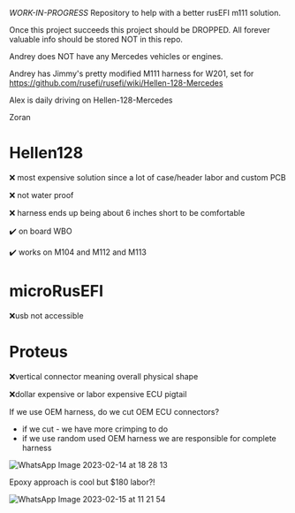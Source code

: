 *WORK-IN-PROGRESS* Repository to help with a better rusEFI m111 solution.

Once this project succeeds this project should be DROPPED. All forever valuable info should be stored NOT in this repo.

Andrey does NOT have any Mercedes vehicles or engines.

Andrey has Jimmy's pretty modified M111 harness for W201, set for https://github.com/rusefi/rusefi/wiki/Hellen-128-Mercedes

Alex is daily driving on Hellen-128-Mercedes

Zoran 



# Hellen128

❌ most expensive solution since a lot of case/header labor and custom PCB

❌ not water proof

❌ harness ends up being about 6 inches short to be comfortable

✔️ on board WBO

✔️ works on M104 and M112 and M113


# microRusEFI

❌usb not accessible


# Proteus
❌vertical connector meaning overall physical shape

❌dollar expensive or labor expensive ECU pigtail
















If we use OEM harness, do we cut OEM ECU connectors?

* if we cut - we have more crimping to do
* if we use random used OEM harness we are responsible for complete harness






![WhatsApp Image 2023-02-14 at 18 28 13](https://user-images.githubusercontent.com/48498823/223573781-f5caf056-6e56-47e0-b426-7d428b5bc318.jpg)





Epoxy approach is cool but $180 labor?!

![WhatsApp Image 2023-02-15 at 11 21 54](https://user-images.githubusercontent.com/48498823/223573692-78a76319-1f54-45fb-bd97-7ab877167e41.jpg)




